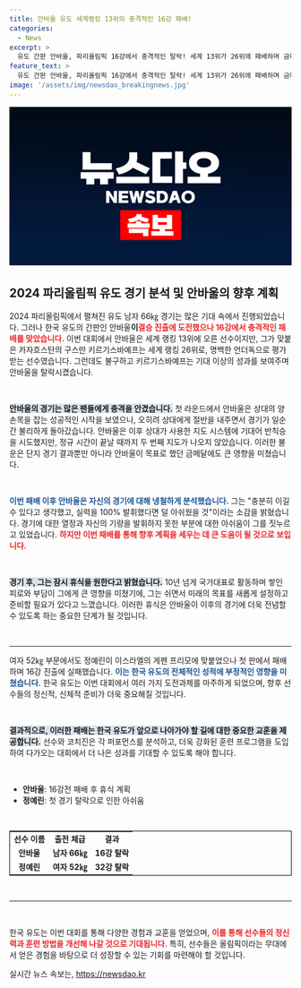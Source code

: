 ```yaml
---
title: 안바울 유도 세계랭킹 13위의 충격적인 16강 패배!
categories:
  - News
excerpt: >
  유도 간판 안바울, 파리올림픽 16강에서 충격적인 탈락! 세계 13위가 26위에 패배하며 금메달 꿈이 산산조각. 그의 아쉬운 멘트와 함께 새 출발을 다짐하는 모습은 주목할 만하다.
feature_text: >
  유도 간판 안바울, 파리올림픽 16강에서 충격적인 탈락! 세계 13위가 26위에 패배하며 금메달 꿈이 산산조각. 그의 아쉬운 멘트와 함께 새 출발을 다짐하는 모습은 주목할 만하다.
image: '/assets/img/newsdao_breakingnews.jpg'
---
```


<p><img src="/assets/img/newsdao_breakingnews.jpg" alt="firstkoreanews 속보" /></p>

<h2 data-ke-size="size26">2024 파리올림픽 유도 경기 분석 및 안바울의 향후 계획</h2>

<p data-ke-size="size16">2024 파리올림픽에서 펼쳐진 유도 남자 66㎏ 경기는 많은 기대 속에서 진행되었습니다. 그러나 한국 유도의 간판인 <b></b>안바울<b>이</b><b><span style="color: #ee2323;">결승 진출에 도전했으나 16강에서 충격적인 패배를 맞았습니다.</span></b> 이번 대회에서 안바울은 세계 랭킹 13위에 오른 선수이지만, 그가 맞붙은 카자흐스탄의 구스만 키르기스바예프는 세계 랭킹 26위로, 명백한 언더독으로 평가받는 선수였습니다. 그런데도 불구하고 키르기스바예프는 기대 이상의 성과를 보여주며 안바울을 탈락시켰습니다.</p>

<p data-ke-size="size16">&nbsp;</p>

<p><b><span style="background-color: #21538527;">안바울의 경기는 많은 팬들에게 충격을 안겼습니다.</span></b> 첫 라운드에서 안바울은 상대의 양 손목을 잡는 성공적인 시작을 보였으나, 오히려 상대에게 절반을 내주면서 경기가 일순간 불리하게 돌아갔습니다. 안바울은 이후 상대가 사용한 지도 시스템에 기대어 반칙승을 시도했지만, 정규 시간이 끝날 때까지 두 번째 지도가 나오지 않았습니다. 이러한 불운은 단지 경기 결과뿐만 아니라 안바울이 목표로 했던 금메달에도 큰 영향을 미쳤습니다.</p>

<p data-ke-size="size16">&nbsp;</p>

<p><b><span style="color: #1a5490;">이번 패배 이후 안바울은 자신의 경기에 대해 냉철하게 분석했습니다.</span></b> 그는 "충분히 이길 수 있다고 생각했고, 실력을 100% 발휘했다면 덜 아쉬웠을 것"이라는 소감을 밝혔습니다. 경기에 대한 열정과 자신의 기량을 발휘하지 못한 부분에 대한 아쉬움이 그를 짓누르고 있었습니다. <b><span style="color: #ee2323;">하지만 이번 패배를 통해 향후 계획을 세우는 데 큰 도움이 될 것으로 보입니다.</span></b></p>

<p data-ke-size="size16">&nbsp;</p>

<p><b><span style="background-color: #21538527;">경기 후, 그는 잠시 휴식을 원한다고 밝혔습니다.</span></b> 10년 넘게 국가대표로 활동하며 쌓인 피로와 부담이 그에게 큰 영향을 미쳤기에, 그는 쉬면서 미래의 목표를 새롭게 설정하고 준비할 필요가 있다고 느꼈습니다. 이러한 휴식은 안바울이 이후의 경기에 더욱 전념할 수 있도록 하는 중요한 단계가 될 것입니다. </p>

<p data-ke-size="size16">&nbsp;</p>

<hr/>

<p data-ke-size="size16">여자 52㎏ 부문에서도 정예린이 이스라엘의 게펜 프리모에 맞붙었으나 첫 판에서 패배하며 16강 진출에 실패했습니다. <b><span style="color: #1a5490;">이는 한국 유도의 전체적인 성적에 부정적인 영향을 미쳤습니다.</span></b> 한국 유도는 이번 대회에서 여러 가지 도전과제를 마주하게 되었으며, 향후 선수들의 정신적, 신체적 준비가 더욱 중요해질 것입니다. 
<p data-ke-size="size16">&nbsp;</p>

<p><b><span style="background-color: #21538527;">결과적으로, 이러한 패배는 한국 유도가 앞으로 나아가야 할 길에 대한 중요한 교훈을 제공합니다.</span></b> 선수와 코치진은 각 퍼포먼스를 분석하고, 더욱 강화된 훈련 프로그램을 도입하여 다가오는 대회에서 더 나은 성과를 기대할 수 있도록 해야 합니다. </p>

<p data-ke-size="size16">&nbsp;</p>

<ul>
    <li><b>안바울</b>: 16강전 패배 후 휴식 계획</li>
    <li><b>정예린</b>: 첫 경기 탈락으로 인한 아쉬움</li>
</ul>

<p data-ke-size="size16">&nbsp;</p>

<table style="width: 100%; border: 1px solid black;">
    <tr>
        <td style="text-align: center; height: 17px;"><b>선수 이름</b></td>
        <td style="text-align: center; height: 17px;"><b>출전 체급</b></td>
        <td style="text-align: center; height: 17px;"><b>결과</b></td>
    </tr>
    <tr>
        <td style="text-align: center;"><b>안바울</b></td>
        <td style="text-align: center;"><b>남자 66㎏</b></td>
        <td style="text-align: center;"><b>16강 탈락</b></td>
    </tr>
    <tr>
        <td style="text-align: center;"><b>정예린</b></td>
        <td style="text-align: center;"><b>여자 52㎏</b></td>
        <td style="text-align: center;"><b>32강 탈락</b></td>
    </tr>
</table>

<p data-ke-size="size16">&nbsp;</p>

<hr/>

<p data-ke-size="size16">&nbsp;</p>

<p data-ke-size="size16">한국 유도는 이번 대회를 통해 다양한 경험과 교훈을 얻었으며, <b><span style="color: #ee2323;">이를 통해 선수들의 정신력과 훈련 방법을 개선해 나갈 것으로 기대됩니다.</span></b> 특히, 선수들은 올림픽이라는 무대에서 얻은 경험을 바탕으로 더 성장할 수 있는 기회를 마련해야 할 것입니다.</p>
실시간 뉴스 속보는, <a href="https://newsdao.kr" rel="dofollow">https://newsdao.kr</a>


